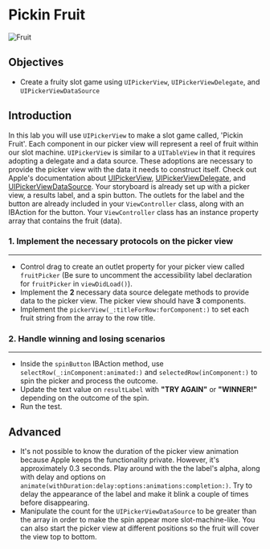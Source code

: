 # Pickin Fruit

![Fruit](https://s3.amazonaws.com/learn-verified/antique-slot-game.jpg)

## Objectives

 * Create a fruity slot game using `UIPickerView`, `UIPickerViewDelegate`, and `UIPickerViewDataSource`

## Introduction
In this lab you will use `UIPickerView` to make a slot game called, 'Pickin Fruit'. Each component in our picker view will represent a reel of fruit within our slot machine. `UIPickerView` is similar to a `UITableView` in that it requires adopting a delegate and a data source. These adoptions are necessary to provide the picker view with the data it needs to construct itself. Check out Apple's documentation about [UIPickerView](https://developer.apple.com/library/ios/documentation/UIKit/Reference/UIPickerView_Class/), [UIPickerViewDelegate](https://developer.apple.com/library/ios/documentation/UIKit/Reference/UIPickerViewDelegate_Protocol/index.html#//apple_ref/occ/intf/UIPickerViewDelegate), and [UIPickerViewDataSource](https://developer.apple.com/library/ios/documentation/iPhone/Reference/UIPickerViewDataSource_Protocol/index.html#//apple_ref/occ/intf/UIPickerViewDataSource). Your storyboard is already set up with a picker view, a results label, and a spin button. The outlets for the label and the button are already included in your `ViewController` class, along with an IBAction for the button. Your `ViewController` class has an instance property array that contains the fruit (data).

### 1. Implement the necessary protocols on the picker view
---
 * Control drag to create an outlet property for your picker view called `fruitPicker` (Be sure to uncomment the accessibility label declaration for `fruitPicker` in `viewDidLoad()`).
 * Implement the **2** necessary data source delegate methods to provide data to the picker view. The picker view should have **3** components.
 * Implement the `pickerView(_:titleForRow:forComponent:)` to set each fruit string from the array to the row title.

### 2. Handle winning and losing scenarios
---
 * Inside the `spinButton` IBAction method, use `selectRow(_:inComponent:animated:)` and `selectedRow(inComponent:)` to spin the picker and process the outcome.
 * Update the text value on `resultLabel` with **"TRY AGAIN"** or **"WINNER!"** depending on the outcome of the spin.
 * Run the test.

## Advanced
 * It's not possible to know the duration of the picker view animation because Apple keeps the functionality private. However, it's approximately 0.3 seconds. Play around with the the label's alpha, along with delay and options on `animate(withDuration:delay:options:animations:completion:)`. Try to delay the appearance of the label and make it blink a couple of times before disappearing.
 * Manipulate the count for the `UIPickerViewDataSource` to be greater than the array in order to make the spin appear more slot-machine-like. You can also start the picker view at different positions so the fruit will cover the view top to bottom.
